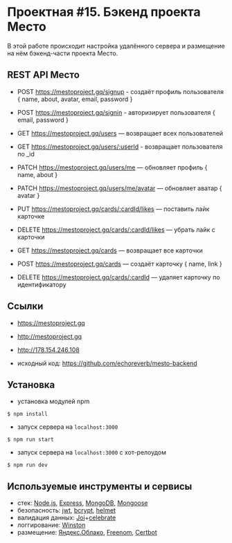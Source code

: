 # Проектная #15. Бэкенд проекта Место

В этой работе происходит настройка удалённого сервера и размещение на нём бэкенд-части проекта Место.

## REST API Место

- POST https://mestoproject.gq/signup - создаёт профиль пользователя { name, about, avatar, email, password }
- POST https://mestoproject.gq/signin - авторизирует пользователя { email, password }

- GET https://mestoproject.gq/users — возвращает всех пользователей 
- GET https://mestoproject.gq/users/:userId - возвращает пользователя по _id

- PATCH https://mestoproject.gq/users/me — обновляет профиль { name, about }
- PATCH https://mestoproject.gq/users/me/avatar — обновляет аватар { avatar }
- PUT https://mestoproject.gq/cards/:cardId/likes — поставить лайк карточке
- DELETE https://mestoproject.gq/cards/:cardId/likes — убрать лайк с карточки

- GET https://mestoproject.gq/cards — возвращает все карточки
- POST https://mestoproject.gq/cards — создаёт карточку { name, link }
- DELETE https://mestoproject.gq/cards/:cardId — удаляет карточку по идентификатору


## Ссылки

- https://mestoproject.gq
- http://mestoproject.gq
- http://178.154.246.108

- исходный код: https://github.com/echoreverb/mesto-backend

## Установка

- установка модулей npm

```shell
$ npm install
```

- запуск сервера на `localhost:3000`

```shell
$ npm run start
```

- запуск сервера на `localhost:3000` c хот-релоудом

```shell
$ npm run dev
```


## Используемые инструменты и сервисы

- стек: [Node.js](https://nodejs.org), [Express](https://expressjs.com), [MongoDB](https://www.mongodb.com), [Mongoose](https://mongoosejs.com)
- безопасность: [jwt](https://www.npmjs.com/package/jsonwebtoken), [bcrypt](https://www.npmjs.com/package/bcrypt), [helmet](https://helmetjs.github.io)
- валидация данных: [Joi](https://hapi.dev/module/joi/)+[celebrate](https://github.com/arb/celebrate)
- логгирование: [Winston](https://www.npmjs.com/package/winston)
- размещение: [Яндекс.Облако](https://cloud.yandex.ru/), [Freenom](https://www.freenom.com), [Certbot](https://certbot.eff.org/)